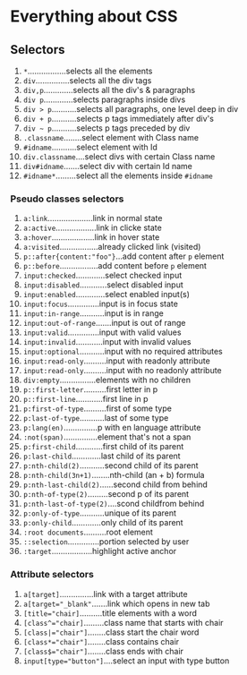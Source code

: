 # Everything about CSS

## Selectors

1. `*`.................selects all the elements
2. `div`...............selects all the div tags
3. `div,p`.............selects all the div's & paragraphs
4. `div p`.............selects paragraphs inside divs
5. `div > p`...........selects all paragraphs, one level deep in div
6. `div + p`...........selects p tags immediately after div's
7. `div ~ p`...........selects p tags preceded by div 
8. `.classname`........select element with Class name
9. `#idname`...........select element with Id
10. `div.classname`....select divs with certain Class name
11. `div#idname`.......select div with certain Id name
12. `#idname*`.........select all the elements inside `#idname`

### Pseudo classes selectors

1. `a:link`....................link in normal state
2. `a:active`..................link in clicke state
3. `a:hover`...................link in hover state
4. `a:visited`.................already clicked link (visited)
5. `p::after{content:"foo"}`...add content after `p` element
6. `p::before`.................add content before `p` element
7. `input:checked`.............select checked input
8. `input:disabled`............select disabled input
9. `input:enabled`.............select enabled input(s)
10. `input:focus`..............input is in focus state
11. `input:in-range`...........input is in range
12. `input:out-of-range`.......input is out of range
13. `input:valid`..............input with valid values
14. `input:invalid`............input with invalid values
15. `input:optional`...........input with no required attributes
16. `input:read-only`..........input with readonly attribute
17. `input:read-only`..........input with no readonly attribute
18. `div:empty`................elements with no children
19. `p::first-letter`..........first letter in p
20. `p::first-line`............first line in p
21. `p:first-of-type`..........first of some type
22. `p:last-of-type`...........last of some type
23. `p:lang(en)`...............p with en language attribute
24. `:not(span)`...............element that's not a span
25. `p:first-child`............first child of its parent
26. `p:last-child`.............last child of its parent
27. `p:nth-child(2)`...........second child of its parent
28. `p:nth-child(3n+1)`........nth-child (an + b) formula
29. `p:nth-last-child(2)`......second child from behind
30. `p:nth-of-type(2)`.........second p of its parent
31. `p:nth-last-of-type(2)`....scond childfrom behind
32. `p:only-of-type`...........unique of its parent
33. `p:only-child`.............only child of its parent
34. `:root documents`..........root element
35. `::selection`..............portion selected by user
36. `:target`..................highlight active anchor

### Attribute selectors
1. `a[target]`...............link with a target attribute
2. `a[target="_blank"`.......link which opens in new tab
3. `[title="chair]`..........title elements with a word
4. `[class^="chair]`.........class name that starts with chair
5. `[class|="chair"]`........class start the chair word
6. `[class*="chair"]`........class contains chair
7. `[class$="chair"]`........class ends with chair
8. `input[type="button"]`....select an input with type button
